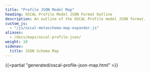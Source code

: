 ```yaml
---
title: "Profile JSON Model Map"
heading: OSCAL Profile Model JSON Format Outline
description: An outline of the OSCAL Profile model JSON format.
custom_js:
  - "/js/oscal-metaschema-map-expander.js"
aliases:
  - /docs/maps/oscal-profile-json/
weight: 10
sidenav:
  title: JSON Schema Map
---
```


{{<partial "generated/oscal-profile-json-map.html" >}}
